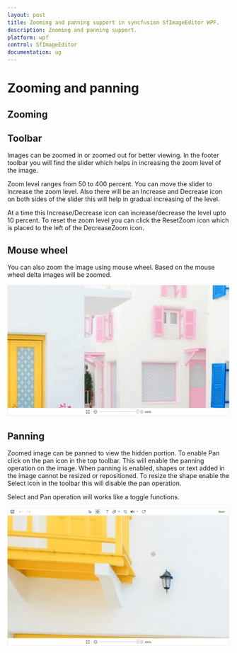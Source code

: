 ```yaml
---
layout: post
title: Zooming and panning support in syncfusion SfImageEditor WPF.
description: Zooming and panning support.
platform: wpf
control: SfImageEditor
documentation: ug
---
```


# Zooming and panning

## Zooming

## Toolbar

Images can be zoomed in or zoomed out for better viewing. In the footer toolbar you will find the slider which helps in increasing the zoom level of the image.

Zoom level ranges from 50 to 400 percent. You can move the slider to increase the zoom level. Also there will be an Increase and Decrease icon on both sides of the slider this will help in gradual increasing of the level.

At a time this Increase/Decrease icon can increase/decrease the level upto 10 percent. To reset the zoom level you can click the ResetZoom icon which is placed to the left of the DecreaseZoom icon.

## Mouse wheel

You can also zoom the image using mouse wheel. Based on the mouse wheel delta images will be zoomed.

![ImageEditor](Images/ZoomedImage.png) 

## Panning

Zoomed image can be panned to view the hidden portion. To enable Pan click on the pan icon in the top toolbar. This will enable the panning operation on the image. When panning is enabled, shapes or text added in the image cannot be resized or repositioned. To resize the shape enable the Select icon in the toolbar this will disable the pan operation.

Select and Pan operation will works like a toggle functions.

![ImageEditor](Images/Panning.png) 